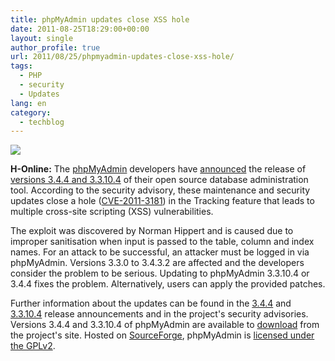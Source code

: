 ```yaml
---
title: phpMyAdmin updates close XSS hole
date: 2011-08-25T18:29:00+00:00
layout: single
author_profile: true
url: 2011/08/25/phpmyadmin-updates-close-xss-hole/
tags:
  - PHP
  - security
  - Updates
lang: en
category: 
  - techblog
---
```

[![](http://1.bp.blogspot.com/-3VBBUJPC5KU/TlaNKEe56zI/AAAAAAAAD_Q/5_ZZYpeogYk/s1600/PhpMyAdmin_logo.png)](http://1.bp.blogspot.com/-3VBBUJPC5KU/TlaNKEe56zI/AAAAAAAAD_Q/5_ZZYpeogYk/s1600/PhpMyAdmin_logo.png)

**H-Online:** The [phpMyAdmin](http://www.phpmyadmin.net/) developers have [announced](http://www.phpmyadmin.net/home_page/news.php#phpMyAdmin_3.4.4_and_3.3.10.4_are_released) the release of [versions 3.4.4 and 3.3.10.4](http://sourceforge.net/mailarchive/message.php?msg_id=27992790) of their open source database administration tool. According to the security advisory, these maintenance and security updates close a hole ([CVE-2011-3181](http://www.cve.mitre.org/cgi-bin/cvename.cgi?name=CVE-2011-3181)) in the Tracking feature that leads to multiple cross-site scripting (XSS) vulnerabilities.

The exploit was discovered by Norman Hippert and is caused due to improper sanitisation when input is passed to the table, column and index names. For an attack to be successful, an attacker must be logged in via phpMyAdmin. Versions 3.3.0 to 3.4.3.2 are affected and the developers consider the problem to be serious. Updating to phpMyAdmin 3.3.10.4 or 3.4.4 fixes the problem. Alternatively, users can apply the provided patches.

Further information about the updates can be found in the [3.4.4](http://sourceforge.net/projects/phpmyadmin/files%2FphpMyAdmin%2F3.4.4%2FphpMyAdmin-3.4.4.html/view) and [3.3.10.4](http://sourceforge.net/projects/phpmyadmin/files%2FphpMyAdmin%2F3.3.10.4%2FphpMyAdmin-3.3.10.4.html/view) release announcements and in the project's security advisories. Versions 3.4.4 and 3.3.10.4 of phpMyAdmin are available to [download](http://www.phpmyadmin.net/home_page/downloads.php) from the project's site. Hosted on [SourceForge](http://sourceforge.net/projects/phpmyadmin/), phpMyAdmin is [licensed under the GPLv2](http://www.phpmyadmin.net/home_page/license.php).